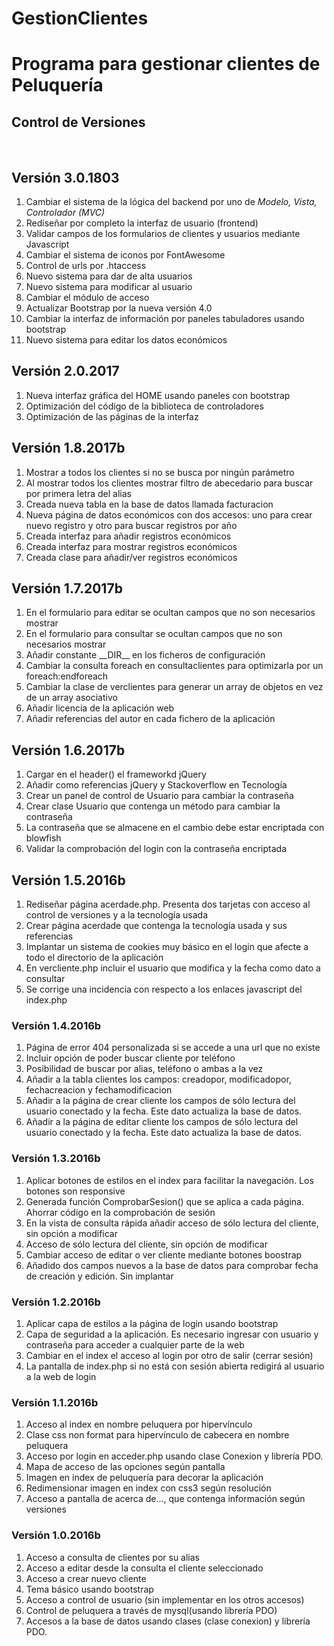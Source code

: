 # GestionClientes
<h1>Programa para gestionar clientes de Peluquería</h1>

<h2>Control de Versiones</h2>
<br>
<h2>Versión 3.0.1803</h2>
<ol>
    <li>Cambiar el sistema de la lógica del backend por uno de <i>Modelo, Vista, Controlador (MVC)</i></li>
    <li>Rediseñar por completo la interfaz de usuario (frontend)</li>
    <li>Validar campos de los formularios de clientes y usuarios mediante Javascript</li>
    <li>Cambiar el sistema de iconos por FontAwesome</li>
    <li>Control de urls por .htaccess</li>
    <li>Nuevo sistema para dar de alta usuarios</li>
    <li>Nuevo sistema para modificar al usuario</li>
    <li>Cambiar el módulo de acceso</li>
    <li>Actualizar Bootstrap por la nueva versión 4.0</li>
    <li>Cambiar la interfaz de información por paneles tabuladores usando bootstrap</li>
    <li>Nuevo sistema para editar los datos económicos</li>
</ol>
<h2>Versión 2.0.2017</h2>
<ol>
    <li>Nueva interfaz gráfica del HOME usando paneles con bootstrap</li>
    <li>Optimización del código de la biblioteca de controladores</li>
    <li>Optimización de las páginas de la interfaz</li>
</ol>
<h2>Versión 1.8.2017b</h2>
<ol>
    <li>Mostrar a todos los clientes si no se busca por ningún parámetro</li>
    <li>Al mostrar todos los clientes mostrar filtro de abecedario para buscar por primera letra del alias</li>
    <li>Creada nueva tabla en la base de datos llamada facturacion</li>
    <li>Nueva página de datos económicos con dos accesos: uno para crear nuevo registro y otro para buscar registros por año</li>
    <li>Creada interfaz para añadir registros económicos</li>
    <li>Creada interfaz para mostrar registros económicos</li>
    <li>Creada clase para añadir/ver registros económicos</li>
</ol>
<h2>Versión 1.7.2017b</h2>
<ol>
    <li>En el formulario para editar se ocultan campos que no son necesarios mostrar</li>
    <li>En el formulario para consultar se ocultan campos que no son necesarios mostrar</li>
    <li>Añadir constante __DIR__ en los ficheros de configuración</li>
    <li>Cambiar la consulta foreach en consultaclientes para optimizarla por un foreach:endforeach</li>
    <li>Cambiar la clase de verclientes para generar un array de objetos en vez de un array asociativo</li>
    <li>Añadir licencia de la aplicación web</li>
    <li>Añadir referencias del autor en cada fichero de la aplicación</li>
</ol>
<h2>Versión 1.6.2017b</h2>
<ol>
    <li>Cargar en el header() el frameworkd jQuery</li>
    <li>Añadir como referencias jQuery y Stackoverflow en Tecnología</li>
    <li>Crear un panel de control de Usuario para cambiar la contraseña</li>
    <li>Crear clase Usuario que contenga un método para cambiar la contraseña</li>
    <li>La contraseña que se almacene en el cambio debe estar encriptada con blowfish</li>
    <li>Validar la comprobación del login con la contraseña encriptada</li>
</ol>
<h2>Versión 1.5.2016b</h2>
<ol>
    <li>Rediseñar página acerdade.php. Presenta dos tarjetas con acceso al control de versiones y a la tecnología usada</li>
    <li>Crear página acerdade que contenga la tecnología usada y sus referencias</li>
    <li>Implantar un sistema de cookies muy básico en el login que afecte a todo el directorio de la aplicación</li>
    <li>En vercliente.php incluir el usuario que modifica y la fecha como dato a consultar</li>
    <li>Se corrige una incidencia con respecto a los enlaces javascript del index.php</li>
</ol>
<h3>Versión 1.4.2016b</h3>
<ol>
    <li>Página de error 404 personalizada si se accede a una url que no existe</li>
    <li>Incluir opción de poder buscar cliente por teléfono</li>
    <li>Posibilidad de buscar por alias, teléfono o ambas a la vez</li>
    <li>Añadir a la tabla clientes los campos: creadopor, modificadopor, fechacreacion y fechamodificacion</li>
    <li>Añadir a la página de crear cliente los campos de sólo lectura del usuario conectado y la fecha. Este dato actualiza la base de datos.</li>
    <li>Añadir a la página de editar cliente los campos de sólo lectura del usuario conectado y la fecha. Este dato actualiza la base de datos.</li>
</ol>
<h3>Versión 1.3.2016b</h3>
<ol>
    <li>Aplicar botones de estilos en el index para facilitar la navegación. Los botones son responsive</li>
    <li>Generada función ComprobarSesion() que se aplica a cada página. Ahorrar código en la comprobación de sesión</li>
    <li>En la vista de consulta rápida añadir acceso de sólo lectura del cliente, sin opción a modificar</li>
    <li>Acceso de sólo lectura del cliente, sin opción de modificar</li>
    <li>Cambiar acceso de editar o ver cliente mediante botones boostrap</li>
    <li>Añadido dos campos nuevos a la base de datos para comprobar fecha de creación y edición. Sin implantar</li>
</ol>
<h3>Versión 1.2.2016b</h3>
<ol>
    <li>Aplicar capa de estilos a la página de login usando bootstrap</li>
    <li>Capa de seguridad a la aplicación. Es necesario ingresar con usuario y contraseña para acceder a cualquier parte de la web</li>
    <li>Cambiar en el index el acceso al login por otro de salir (cerrar sesión)</li>
    <li>La pantalla de index.php si no está con sesión abierta redigirá al usuario a la web de login</li>
</ol>
<h3>Versión 1.1.2016b</h3>
<ol>
    <li>Acceso al index en nombre peluquera por hipervínculo</li>
    <li>Clase css non format para hipervínculo de cabecera en nombre peluquera</li>
    <li>Acceso por login en acceder.php usando clase Conexion y librería PDO.</li>
    <li>Mapa de acceso de las opciones según pantalla</li>
    <li>Imagen en index de peluquería para decorar la aplicación</li>
    <li>Redimensionar imagen en index con css3 según resolución</li>
    <li>Acceso a pantalla de acerca de..., que contenga información según versiones</li>
</ol>
<h3>Versión 1.0.2016b</h3>
<ol>
    <li>Acceso a consulta de clientes por su alias</li>
    <li>Acceso a editar desde la consulta el cliente seleccionado</li>
    <li>Acceso a crear nuevo cliente</li>
    <li>Tema básico usando bootstrap</li>
    <li>Acceso a control de usuario (sin implementar en los otros accesos)</li>
    <li>Control de peluquera a través de mysql(usando librería PDO)</li>
    <li>Accesos a la base de datos usando clases (clase conexion) y librería PDO.</li>
</ol>
